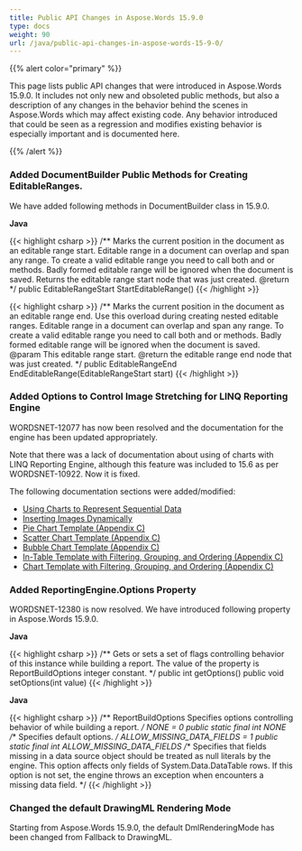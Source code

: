 ```yaml
---
title: Public API Changes in Aspose.Words 15.9.0
type: docs
weight: 90
url: /java/public-api-changes-in-aspose-words-15-9-0/
---
```


{{% alert color="primary" %}} 

This page lists public API changes that were introduced in Aspose.Words 15.9.0. It includes not only new and obsoleted public methods, but also a description of any changes in the behavior behind the scenes in Aspose.Words which may affect existing code. Any behavior introduced that could be seen as a regression and modifies existing behavior is especially important and is documented here.

{{% /alert %}} 
### **Added DocumentBuilder Public Methods for Creating EditableRanges.**
We have added following methods in DocumentBuilder class in 15.9.0.

**Java**

{{< highlight csharp >}}
/**
  Marks the current position in the document as an editable range start.
 Editable range in a document can overlap and span any range. To create a valid editable range you need to
 call both <see cref="StartEditableRange"/> and <see cref="EndEditableRange()"/>
 or <see cref="EndEditableRange(EditableRangeStart)"/> methods.
 Badly formed editable range will be ignored when the document is saved.
 Returns the editable range start node that was just created.
 @return
*/
public EditableRangeStart StartEditableRange()
{{< /highlight >}}

{{< highlight csharp >}}
/**
 Marks the current position in the document as an editable range end.
 Use this overload during creating nested editable ranges.
 Editable range in a document can overlap and span any range. To create a valid editable range you need to
 call both <see cref="StartEditableRange"/> and <see cref="EndEditableRange()"/>
 or <see cref="EndEditableRange(EditableRangeStart)"/> methods.
 Badly formed editable range will be ignored when the document is saved.
 @param This editable range start.
 @return the editable range end node that was just created.</returns>
*/
public EditableRangeEnd EndEditableRange(EditableRangeStart start)
{{< /highlight >}}
### **Added Options to Control Image Stretching for LINQ Reporting Engine**
WORDSNET-12077 has now been resolved and the documentation for the engine has been updated appropriately.

Note that there was a lack of documentation about using of charts with LINQ Reporting Engine, although this feature was included to 15.6 as per WORDSNET-10922. Now it is fixed.

The following documentation sections were added/modified:

- [Using Charts to Represent Sequential Data](https://docs.aspose.com/words/java/using-charts-to-represent-sequential-data/)
- [Inserting Images Dynamically](https://docs.aspose.com/words/java/inserting-images-dynamically/)
- [Pie Chart Template (Appendix C)](https://docs.aspose.com/words/java/appendix-c-typical-templates/#pie-chart-template)
- [Scatter Chart Template (Appendix C)](https://docs.aspose.com/words/java/appendix-c-typical-templates/#scatter-chart-template)
- [Bubble Chart Template (Appendix C)](https://docs.aspose.com/words/java/appendix-c-typical-templates/#bubble-chart-template)
- [In-Table Template with Filtering, Grouping, and Ordering (Appendix C)](https://docs.aspose.com/words/java/appendix-c-typical-templates/#in-table-template-with-filtering-grouping-and-ordering)
- [Chart Template with Filtering, Grouping, and Ordering (Appendix C)](https://docs.aspose.com/words/java/appendix-c-typical-templates/#chart-template-with-filtering-grouping-and-ordering)
### **Added ReportingEngine.Options Property**
WORDSNET-12380 is now resolved. We have introduced following property in Aspose.Words 15.9.0.

**Java**

{{< highlight csharp >}}
/**
 Gets or sets a set of flags controlling behavior of this <see cref="ReportingEngine"/> instance
 while building a report.
 The value of the property is ReportBuildOptions integer constant.
*/
public int getOptions() 
public void setOptions(int value)
{{< /highlight >}}

**Java**

{{< highlight csharp >}}
/**
 ReportBuildOptions Specifies options controlling behavior of <see cref="ReportingEngine"/> while building a report.
*/
NONE = 0
public static final int NONE
/**
Specifies default options. 
*/
ALLOW_MISSING_DATA_FIELDS = 1
public static final int ALLOW_MISSING_DATA_FIELDS
/**
Specifies that fields missing in a data source object should be treated as null literals by the engine. 
This option affects only fields of System.Data.DataTable rows. If this option is not set, the engine throws an exception when encounters a missing data field. 
*/
{{< /highlight >}}
### **Changed the default DrawingML Rendering Mode**
Starting from Aspose.Words 15.9.0, the default DmlRenderingMode has been changed from Fallback to DrawingML.

